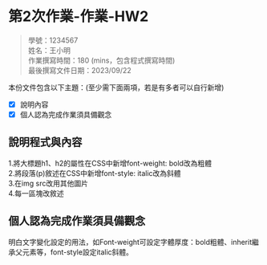 # 第2次作業-作業-HW2
>
>學號：1234567
><br />
>姓名：王小明
><br />
>作業撰寫時間：180 (mins，包含程式撰寫時間)
><br />
>最後撰寫文件日期：2023/09/22
>

本份文件包含以下主題：(至少需下面兩項，若是有多者可以自行新增)
- [x] 說明內容
- [x] 個人認為完成作業須具備觀念

## 說明程式與內容

1.將大標題h1、h2的屬性在CSS中新增font-weight: bold改為粗體
<br/>
2.將段落(p)敘述在CSS中新增font-style: italic改為斜體
<br/>
3.在img src改用其他圖片
<br/>
4.每一區塊改敘述


## 個人認為完成作業須具備觀念

明白文字變化設定的用法，如Font-weight可設定字體厚度：bold粗體、inherit繼承父元素等，font-style設定italic斜體。